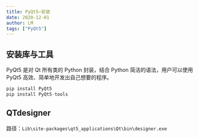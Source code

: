 ```yaml
---
title: PyQt5—安装
date: 2020-12-01
author: LM
tags: ["PyQt5"]
---
```


## 安装库与工具

PyQt5 是对 Qt 所有类的 Python 封装，结合 Python 简洁的语法，用户可以使用 PyQt5 高效、简单地开发出自己想要的程序。

```python
pip install PyQt5
pip install PyQt5-tools
```

## QTdesigner

路径：`Lib\site-packages\qt5_applications\Qt\bin\designer.exe`

